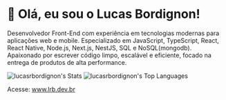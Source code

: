 <h1>👋 Olá, eu sou o Lucas Bordignon!</h1>

Desenvolvedor Front-End com experiência em tecnologias modernas para aplicações web e mobile. Especializado em JavaScript, TypeScript, React, React Native, Node.js, Next.js, NestJS, SQL e NoSQL(mongodb). 
Apaixonado por escrever código limpo, escalável e eficiente, focado na entrega de produtos de alta performance.

![lucasrbordignon's Stats](https://github-readme-stats.vercel.app/api?username=lucasrbordignon&theme=gotham&show_icons=true&hide_border=true&count_private=false&bg_color=00000000)
![lucasrbordignon's Top Languages](https://github-readme-stats.vercel.app/api/top-langs/?username=lucasrbordignon&theme=gotham&show_icons=true&hide_border=true&layout=compact&bg_color=00000000)

Acesse: www.lrb.dev.br
